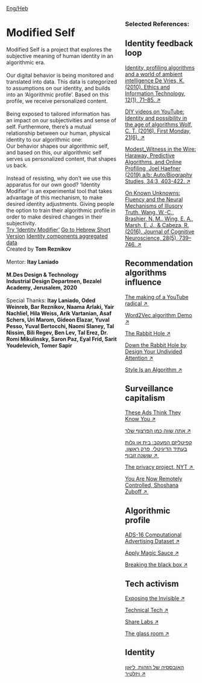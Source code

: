 <!DOCTYPE html>
<html data-wf-page="5f2904d10e7a04aa104095e9" data-wf-site="5f2904d10e7a048a414095e8">
<body class="body">
  <div class="contain">
    <div class="logo"></div>
    <div class="lang-btn"><a href="/hebrew.html">Eng/Heb</a></div>
    <div class="columns w-row">
      <div class="first w-col w-col-8">
        <h1 class="heading">Modified Self</h1>
        <div class="text-block-2">
          Modified Self is a project that explores the subjective meaning of human identity in an algorithmic era. <br><br>
          Our digital behavior is being monitored and translated into data. This data is categorized to assumptions on our identity, and builds into an ‘Algorithmic profile’. Based on this profile, we receive personalized content. <br><br>
          Being exposed to tailored information has an impact on our subjectivities and sense of self. Furthermore, there’s a mutual relationship between our human, physical identity to our algorithmic one: <br>
          Our behavior shapes our algorithmic self, and based on this, our algorithmic self serves us personalized content, that shapes us back.<br><br>
          Instead of resisting, why don’t we use this apparatus for our own good? ‘Identity Modifier’ is an experimental tool that takes advantage of this mechanism, to make desired identity adjustments. Giving people the option to train their algorithmic profile in order to make desired changes in their subjectivity.<br></div>
        <a href="http://www.identitymodifier.com/" class="button w-button">Try ‘Identity Modifier’</a> <a href="https://modify-hebrew.glitch.me/"  class="button w-button">Go to Hebrew Short Version</a>
        <a href="https://grouped-id.glitch.me/" target="_blank" class="small-link">Identity components aggregated data</a>
        <div>
          <div class="bottom">Created by <strong>Tom Reznikov</strong><br><br>
            Mentor: <strong>Itay Laniado</strong><br><br>
            <strong>M.Des Design &amp; Technology<br>Industrial Design Departmen, Bezalel Academy, Jerusalem, 2020</strong><br><br>
            Special Thanks: <strong>Itay Laniado, Oded Weinreb, Bar Reznikov, Naama Arlaki, Yair Nachliel, Hila Weiss, Arik Vartanian, Asaf Schers, Uri Marom, Gideon Elazar, Yuval Pesso, Yuval Bertocchi, Naomi Slaney, Tal Nissim, Bili Regev, Ben Lev, Tal Erez, Dr. Romi Mikulinsky, Saron Paz, Eyal Frid, Sarit Youdelevich, Tomer Sapir</strong></div>
        </div>
      </div>
      <div class="left w-col w-col-4">
        <h3 class="text-block-2">Selected References:</h3>
        <div>
          <h2>Identity feedback loop</h2>
          <p class="ref"><a href="https://www.dropbox.com/s/02b2nuug23tarua/devries2010.pdf?dl=0" target="_blank">Identity, profiling algorithms and a world of ambient intelligence De Vries, K. (2010). Ethics and Information Technology, 12(1), 71–85. ↗</a></p>
          <p class="ref"><a href="https://firstmonday.org/ojs/index.php/fm/article/view/6787" target="_blank">DIY videos on YouTube: Identity and possibility in the age of algorithms Wolf, C. T. (2016). First Monday, 21(6). ↗</a></p>
          <p class="ref"><a href="https://www.dropbox.com/s/qpacbr5a8p6iybu/haefner2019.pdf?dl=0" target="_blank">Modest_Witness in the Wire: Haraway, Predictive Algorithms, and Online Profiling  Joel Haefner (2019) a/b: Auto/Biography Studies, 34:3, 403-422. ↗</a></p>
          <p class="ref"><a href="https://www.dropbox.com/s/ffz23g0pkd831xo/wang2016.pdf?dl=0" target="_blank">On Known Unknowns: Fluency and the Neural Mechanisms of Illusory Truth. Wang, W.-C., Brashier, N. M., Wing, E. A., Marsh, E. J., &amp; Cabeza, R. (2016). Journal of Cognitive Neuroscience, 28(5), 739–746. ↗</a></p>
        </div>
        <div>
          <h2 class="heading-4">Recommendation algorithms influence</h2>
          <p class="ref"><a href="https://www.nytimes.com/interactive/2019/06/08/technology/youtube-radical.html" target="_blank">The making of a YouTube radical ↗ </a></p>
          <p class="ref"><a href="http://bionlp-www.utu.fi/wv_demo/" target="_blank">Word2Vec algorithm Demo ↗</a></p>
          <p class="ref"><a href="https://www.nytimes.com/column/rabbit-hole" target="_blank">The Rabbit Hole ↗</a></p>
          <p class="ref"><a href="https://podcasts.apple.com/il/podcast/down-the-rabbit-hole-by-design/id1460030305?i=1000444110723" target="_blank">Down the Rabbit Hole by Design Your Undivided Attention ↗</a></p>
          <p class="ref"><a href="https://www.vox.com/2018/4/17/17219166/fashion-style-algorithm-amazon-echo-look" target="_blank">Style Is an Algorithm ↗</a></p>
        </div>
        <div>
          <h2>Surveillance capitalism</h2>
          <p class="ref"><a href="https://www.nytimes.com/interactive/2019/04/30/opinion/privacy-targeted-advertising.html" target="_blank">These Ads Think They Know You ↗</a></p>
          <p class="ref heb"><a href="https://alaxon.co.il/article/%d7%90%d7%aa%d7%94-%d7%a9%d7%95%d7%95%d7%94-%d7%9b%d7%9e%d7%95-%d7%94%d7%a4%d7%a8%d7%a6%d7%95%d7%a3-%d7%a9%d7%9c%d7%9a/" target="_blank">אתה שווה כמו הפרצוף שלך ↗</a></p>
          <p class="ref heb"><a href="http://maarav.org.il/2019/11/14/%D7%A7%D7%A4%D7%99%D7%98%D7%9C%D7%99%D7%96%D7%9D-%D7%94%D7%9E%D7%A2%D7%A7%D7%91-%D7%91%D7%99%D7%AA-%D7%90%D7%95-%D7%92%D7%9C%D7%95%D7%AA-%D7%91%D7%A2%D7%AA%D7%99%D7%93-%D7%94%D7%93%D7%99%D7%92%D7%99/" target="_blank">קפיטליזם המעקב: בית או גלות בעתיד הדיגיטלי, פרק ראשון, שושנה זובוף ↗ </a></p>
          <p class="ref"><a href="https://www.nytimes.com/interactive/2019/opinion/internet-privacy-project.html" target="_blank">The privacy project, NYT ↗ </a></p>
          <p class="ref"><a href="https://www.nytimes.com/2020/01/24/opinion/sunday/surveillance-capitalism.html" target="_blank">You Are Now Remotely Controlled, Shoshana Zuboff ↗ </a></p>
        </div>
        <div>
          <h2 class="heading-2">Algorithmic profile</h2>
          <p class="ref"><a href="https://www.kaggle.com/groffo/ads16-dataset/data" target="_blank">ADS-16 Computational Advertising Dataset ↗</a></p>
          <p class="ref"><a href="https://applymagicsauce.com/demo" target="_blank">Apply Magic Sauce ↗</a></p>
          <p class="ref"><a href="https://www.propublica.org/article/breaking-the-black-box-what-facebook-knows-about-you" target="_blank">Breaking the black box ↗</a></p>
        </div>
        <div>
          <h2>Tech activism</h2>
          <p class="ref"><a href="https://exposingtheinvisible.org/" target="_blank">Exposing the Invisible ↗</a></p>
          <p class="ref"><a href="https://tacticaltech.org/#/" target="_blank">Technical Tech ↗</a></p>
          <p class="ref"><a href="https://labs.rs/en/#" target="_blank">Share Labs ↗</a></p>
          <p class="ref"><a href="https://theglassroom.org/" target="_blank">The glass room ↗</a></p>
          <div>
            <h2>Identity</h2>
            <p class="ref heb"><a href="https://alaxon.co.il/article/%d7%94%d7%90%d7%95%d7%91%d7%a1%d7%a1%d7%99%d7%94-%d7%a9%d7%9c-%d7%94%d7%96%d7%94%d7%95%d7%aa/" target="_blank">האובססיה של הזהות, ליאון ויזלטיר ↗</a></p>
          </div>
        </div>
      </div>
    </div>
  </div>
  
</body>
</html>